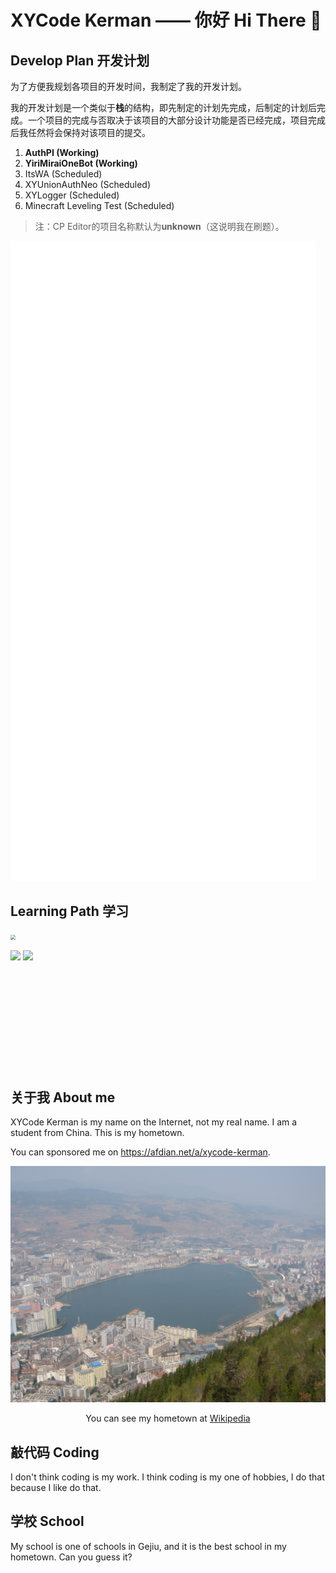 # XYCode Kerman —— 你好 Hi There 👋

## Develop Plan 开发计划

为了方便我规划各项目的开发时间，我制定了我的开发计划。

我的开发计划是一个类似于**栈**的结构，即先制定的计划先完成，后制定的计划后完成。一个项目的完成与否取决于该项目的大部分设计功能是否已经完成，项目完成后我任然将会保持对该项目的提交。

1. **AuthPI (Working)**
2. **YiriMiraiOneBot (Working)**
3. ItsWA (Scheduled)
4. XYUnionAuthNeo (Scheduled)
5. XYLogger (Scheduled)
6. Minecraft Leveling Test (Scheduled)

> 注：CP Editor的项目名称默认为**unknown**（这说明我在刷题）。

![](./metrics.plugin.wakatime.svg)

## Learning Path 学习

<img src="https://cr-skills-chart-widget.azurewebsites.net/api/api?username=xycode-kerman" style="zoom:50%;" />

<p>
<img src="https://github-readme-stats.vercel.app/api?username=XYCode-Kerman">
<img src="https://github-readme-stats.vercel.app/api/top-langs?username=XYCode-Kerman">
</p>

<div style="margin-top: 200px">

## 关于我 About me

XYCode Kerman is my name on the Internet, not my real name. I am a student from China. This is my hometown.

You can sponsored me on https://afdian.net/a/xycode-kerman.

![](images/Gejiu.jfif)

<p style="text-align: center;">You can see my hometown at <a href="https://zh.wikipedia.org/wiki/个旧市">Wikipedia</a></p>

## 敲代码 Coding

I don't think coding is my work. I think coding is my one of hobbies, I do that because I like do that.

## 学校 School

My school is one of schools in Gejiu, and it is the best school in my hometown. Can you guess it?

